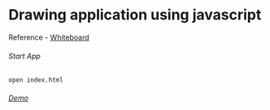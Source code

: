# Drawing application using javascript

Reference - [Whiteboard](https://whiteboard.explaineverything.com/)

###### Start App

`open index.html`

###### [Demo](https://rsverma91.github.io/Drawing/index.html)
